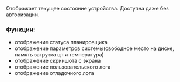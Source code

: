 Отображает текущее состояние устройства. 
Доступна даже без авторизации.

### Функции:
- отображение статуса планировщика
- отображение параметров системы(свободное место на диске, память загрузка цп и температура)
- отображение скриншота с экрана
- отображение пользовательского лога
- отображение отладочного лога
